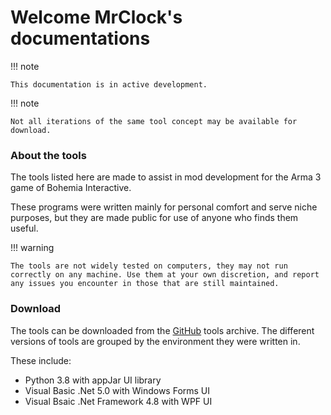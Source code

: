 # Welcome MrClock's documentations

!!! note

    This documentation is in active development.

!!! note

	Not all iterations of the same tool concept may be available for download.

### About the tools

The tools listed here are made to assist in mod development for the Arma 3 game of Bohemia Interactive.

These programs were written mainly for personal comfort and serve niche purposes, but they are made public for use of anyone who finds them useful.

!!! warning

    The tools are not widely tested on computers, they may not run correctly on any machine. Use them at your own discretion, and report any issues you encounter in those that are still maintained.

### Download

The tools can be downloaded from the [GitHub](https://github.com/MrClock8163/ToolsArchive) tools archive.
The different versions of tools are grouped by the environment they were written in.

These include:

* Python 3.8 with appJar UI library
* Visual Basic .Net 5.0 with Windows Forms UI
* Visual Bsaic .Net Framework 4.8 with WPF UI